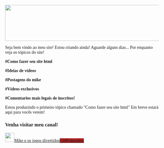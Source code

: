 <html>
	<head background="">
		<title>Mike e os jogos divertidos site</title>
	</head>
	<body>
		<p>
			<img alt="" src="https://o.remove.bg/downloads/a4fd9e47-5018-4dcd-80af-14ae9265b497/logo_site-removebg-preview.png" style="width: 724px; height: 118px;" /></p>
		<p>
			<span style="font-family:comic sans ms,cursive;">Seja bem vindo ao meu site! Estou criando ainda! Aguarde alguns dias... Por enquanto veja os t&oacute;picos do site!</span></p>
		<p>
			<span style="font-family:comic sans ms,cursive;"><strong>#Como fazer seu site html&nbsp;</strong></span></p>
		<p>
			<span style="font-family:comic sans ms,cursive;"><strong>#Ideias de v&iacute;deos</strong></span></p>
		<p>
			<span style="font-family:comic sans ms,cursive;"><strong>#Postagens do mike</strong></span></p>
		<p>
			<span style="font-family:comic sans ms,cursive;"><strong>#V&iacute;deos exclusivos</strong></span></p>
		<p>
			<span style="font-family:comic sans ms,cursive;"><strong>#Comentarios mais legais de inscritos!</strong></span></p>
		<p>
			<span style="font-family:comic sans ms,cursive;">Estou produzindo o primeiro t&oacute;pico chamado &quot;Como fazer seu site html&quot; Em breve estar&aacute; aqui para voc&ecirc;s verem!</span></p>
		<h3>
			<span style="font-family: &quot;comic sans ms&quot;, cursive;">Venha visitar meu canal!</span></h3>
		<p>
			<a href="youtube.com/c/mikeeosjogosdivertidos"><img alt="" src="https://www.comofazerumsite.com/imagens/youtube.png" style="width: 30px; height: 30px;" /></a><font face="comic sans ms, cursive"><u><a href="http://youtube.com/c/mikeeosjogosdivertidos">Mike e os jogos divertidos</a><span style="background-color:#b22222;">+100 inscritos</span></u></font></p>
	</body>
</html>
